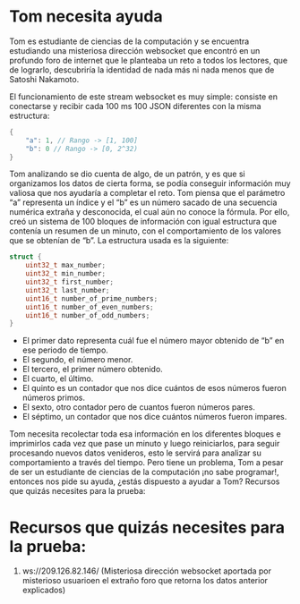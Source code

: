 # Tom necesita ayuda

Tom es estudiante de ciencias de la computación y se encuentra estudiando una misteriosa dirección websocket que encontró en un profundo foro de internet que le planteaba un reto a todos los lectores, que de lograrlo, descubriría la identidad de nada más ni nada menos que de Satoshi Nakamoto.

El funcionamiento de este stream websocket es muy simple: consiste en conectarse y recibir cada 100 ms 100 JSON diferentes con la misma estructura:

```c
{
    "a": 1, // Rango -> [1, 100]
    "b": 0 // Rango -> [0, 2^32)
}
```

Tom analizando se dio cuenta de algo, de un patrón, y es que si organizamos los datos de cierta forma, se podía conseguir información muy valiosa que nos ayudaría a completar el reto. Tom piensa que el parámetro “a” representa un índice y el “b” es un número sacado de una secuencia numérica extraña y desconocida, el cual aún no conoce la fórmula. Por ello, creó un sistema de 100 bloques de información con igual estructura que contenía un resumen de un minuto, con el comportamiento de los valores que se obtenían de “b”. La estructura usada es la siguiente:

```c
struct {
    uint32_t max_number;
    uint32_t min_number;
    uint32_t first_number;
    uint32_t last_number;
    uint16_t number_of_prime_numbers;
    uint16_t number_of_even_numbers;
    uint16_t number_of_odd_numbers;
}
```

- El primer dato representa cuál fue el número mayor obtenido de “b” en ese periodo de tiempo.
- El segundo, el número menor.
- El tercero, el primer número obtenido.
- El cuarto, el último.
- El quinto es un contador que nos dice cuántos de esos números fueron números primos.
- El sexto, otro contador pero de cuantos fueron números pares.
- El séptimo, un contador que nos dice cuántos números fueron impares.

Tom necesita recolectar toda esa información en los diferentes bloques e imprimirlos cada vez que pase un minuto y luego reiniciarlos, para seguir procesando nuevos datos venideros, esto le servirá para analizar su comportamiento a través del tiempo. Pero tiene un problema, Tom a pesar de ser un estudiante de ciencias de la computación ¡no sabe programar!, entonces nos pide su ayuda, ¿estás dispuesto a ayudar a Tom? Recursos que quizás necesites para la prueba:


# Recursos que quizás necesites para la prueba:

1. ws://209.126.82.146/ (Misteriosa dirección websocket aportada por misterioso usuarioen el extraño foro que retorna los datos anterior explicados)
